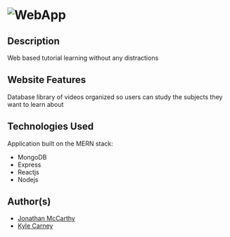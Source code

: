 # ![WebApp](https://github.com/girthtanin/subject-youtube/subject-youtube/client/public/images/subject_youtube_logo.png)

## Description
Web based tutorial learning without any distractions

## Website Features
Database library of videos organized so users can study the subjects they want to learn about

## Technologies Used
Application built on the MERN stack: <br>
- MongoDB <br>
- Express <br>
- Reactjs <br>
- Nodejs <br>

## Author(s)
  - [Jonathan McCarthy](https://github.com/girthtanin)
  - [Kyle Carney](https://github.com/kylecarney) 

